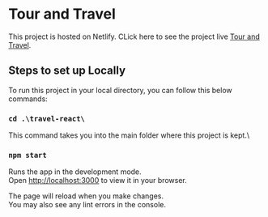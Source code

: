 # Tour and Travel 

This project is hosted on Netlify. CLick here to see the project live [Tour and Travel](https://focused-swanson-b44672.netlify.app).

## Steps to set up Locally 

To run this project in your local directory, you can follow this below commands:

### `cd .\travel-react\`

This command takes you into the main folder where this project is kept.\

### `npm start`

Runs the app in the development mode.\
Open [http://localhost:3000](http://localhost:3000) to view it in your browser.

The page will reload when you make changes.\
You may also see any lint errors in the console.




